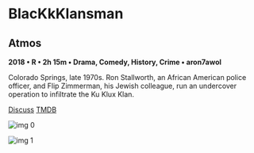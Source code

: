 # BlacKkKlansman

## Atmos

**2018 • R • 2h 15m • Drama, Comedy, History, Crime • aron7awol**

Colorado Springs, late 1970s. Ron Stallworth, an African American police officer, and Flip Zimmerman, his Jewish colleague, run an undercover operation to infiltrate the Ku Klux Klan.

[Discuss](https://www.avsforum.com/threads/bass-eq-for-filtered-movies.2995212/post-57058882)  [TMDB](487558)

![img 0](https://i.imgur.com/9BXD64I.jpg)

![img 1](https://i.imgur.com/cS0pyGf.jpg)

